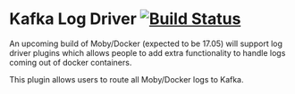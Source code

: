Kafka Log Driver  [![Build Status](https://travis-ci.org/MickayG/moby-kafka-logdriver.svg?branch=master)](https://travis-ci.org/MickayG/moby-kafka-logdriver)
=======================

An upcoming build of Moby/Docker (expected to be 17.05) will
support log driver plugins which allows people to add extra
functionality to handle logs coming out of docker containers.

This plugin allows users to route all Moby/Docker logs to Kafka.
